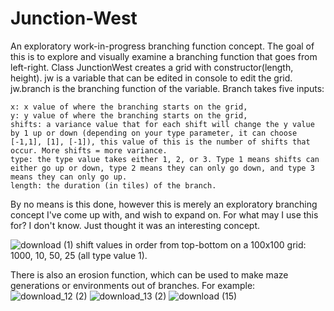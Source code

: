 # Junction-West
An exploratory work-in-progress branching function concept. The goal of this is to explore and visually examine a branching function that goes from left-right. Class JunctionWest creates a grid with constructor(length, height). jw is a variable that can be edited in console to edit the grid. jw.branch is the branching function of the variable. Branch takes five inputs: 
```
x: x value of where the branching starts on the grid,
y: y value of where the branching starts on the grid,
shifts: a variance value that for each shift will change the y value by 1 up or down (depending on your type parameter, it can choose [-1,1], [1], [-1]), this value of this is the number of shifts that occur. More shifts = more variance.
type: the type value takes either 1, 2, or 3. Type 1 means shifts can either go up or down, type 2 means they can only go down, and type 3 means they can only go up.
length: the duration (in tiles) of the branch.
```

By no means is this done, however this is merely an exploratory branching concept I've come up with, and wish to expand on. For what may I use this for? I don't know. Just thought it was an interesting concept.


![download (1)](https://user-images.githubusercontent.com/97923189/206877809-0e4af701-7f0b-4fb3-9ec0-ef602502fbd0.png)
shift values in order from top-bottom on a 100x100 grid: 1000, 10, 50, 25 (all type value 1).

There is also an erosion function, which can be used to make maze generations or environments out of branches. For example: 
![download_12 (2)](https://user-images.githubusercontent.com/97923189/206946698-d7e0eefb-6aee-47eb-bf0c-a1ed66aae201.png)
![download_13 (2)](https://user-images.githubusercontent.com/97923189/206946707-89c36032-ee29-4f85-9e80-20e81b9605e8.png)
![download (15)](https://user-images.githubusercontent.com/97923189/206946756-5e201f23-05d5-4a5a-b514-64acf041f97e.png)


